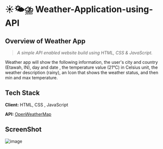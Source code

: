 # ☀️🌤⛈ Weather-Application-using-API
## Overview of Weather App

> _A simple API enabled website build using HTML, CSS & JavaScript._

Weather app will show the following information, the user's city and country (Etawah, IN), day and date , the temperature value (21°C) in Celsius unit,  the weather description (rainy), an Icon that shows the weather status, and then min and max temperature.

## Tech Stack

**Client:** HTML, CSS , JavaScript

**API:** [OpenWeatherMap](https://openweathermap.org/)


## ScreenShot

![image](https://user-images.githubusercontent.com/52875298/126892370-bf5d82d4-a1b1-4e02-a5cc-631dde55a8e3.png)
